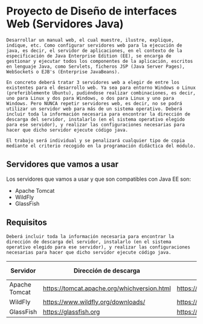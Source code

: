 # Proyecto de Diseño de interfaces Web (Servidores Java)

```
Desarrollar un manual web, el cual muestre, ilustre, explique, indique, etc. Como configurar servidores web para la ejecución de java, es decir, el servidor de aplicaciones, en el contexto de la especificación de Java Enterprise Edition (EE), se encarga de gestionar y ejecutar todos los componentes de la aplicación, escritos en lenguaje Java, como Servlets, ficheros JSP (Java Server Pages), WebSockets o EJB's (Enterprise JavaBeans).

En concreto deberá tratar 3 servidores web a elegir de entre los existentes para el desarrollo web. Ya sea para entorno Windows o Linux (preferiblemente Ubuntu), pudiéndose realizar combinaciones, es decir, uno para Linux y dos para Windows, o dos para Linux y uno para Windows. Pero NUNCA repetir servidores web, es decir, no se podrá utilizar un servidor web para más de un sistema operativo. Deberá incluir toda la información necesaria para encontrar la dirección de descarga del servidor, instalarlo (en el sistema operativo elegido para ese servidor), y realizar las configuraciones necesarias para hacer que dicho servidor ejecute código java.

El trabajo será individual y se penalizará cualquier tipo de copia mediante el criterio recogido en la programación didáctica del módulo.
```

## Servidores que vamos a usar

Los servidores que vamos a usar y que son compatibles
con Java EE son:

- Apache Tomcat
- WildFly
- GlassFish

## Requisitos

`Deberá incluir toda la información necesaria para encontrar la dirección de descarga del servidor, instalarlo (en el sistema operativo elegido para ese servidor), y realizar las configuraciones necesarias para hacer que dicho servidor ejecute código java.`

| Servidor      | Dirección de descarga                       | Página principal                    | Instalación / SO | Configuraciones |
| ------------- | ------------------------------------------- | ----------------------------------- | ---------------- | --------------- |
| Apache Tomcat | https://tomcat.apache.org/whichversion.html | https://tomcat.apache.org           | ❌               | ❌              |
| WildFly       | https://www.wildfly.org/downloads/          | https://www.wildfly.org             | ❌               | ❌              |
| GlassFish     | https://glassfish.org                       | https://glassfish.org/download.html | ❌               | ❌              |
